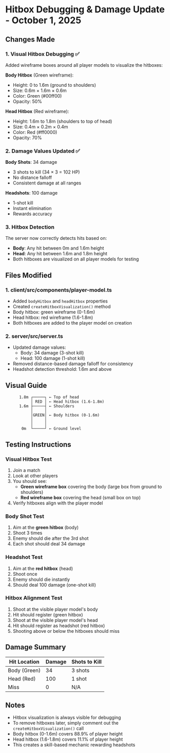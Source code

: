 # Hitbox Debugging & Damage Update - October 1, 2025

## Changes Made

### 1. Visual Hitbox Debugging ✅

Added wireframe boxes around all player models to visualize the hitboxes:

**Body Hitbox** (Green wireframe):
- Height: 0 to 1.6m (ground to shoulders)
- Size: 0.6m × 1.6m × 0.6m
- Color: Green (#00ff00)
- Opacity: 50%

**Head Hitbox** (Red wireframe):
- Height: 1.6m to 1.8m (shoulders to top of head)
- Size: 0.4m × 0.2m × 0.4m
- Color: Red (#ff0000)
- Opacity: 70%

### 2. Damage Values Updated ✅

**Body Shots**: 34 damage
- 3 shots to kill (34 × 3 = 102 HP)
- No distance falloff
- Consistent damage at all ranges

**Headshots**: 100 damage
- 1-shot kill
- Instant elimination
- Rewards accuracy

### 3. Hitbox Detection

The server now correctly detects hits based on:
- **Body**: Any hit between 0m and 1.6m height
- **Head**: Any hit between 1.6m and 1.8m height
- Both hitboxes are visualized on all player models for testing

## Files Modified

### 1. client/src/components/player-model.ts
- Added `bodyHitbox` and `headHitbox` properties
- Created `createHitboxVisualization()` method
- Body hitbox: green wireframe (0-1.6m)
- Head hitbox: red wireframe (1.6-1.8m)
- Both hitboxes are added to the player model on creation

### 2. server/src/server.ts
- Updated damage values:
  - Body: 34 damage (3-shot kill)
  - Head: 100 damage (1-shot kill)
- Removed distance-based damage falloff for consistency
- Headshot detection threshold: 1.6m and above

## Visual Guide

```
      1.8m ┌─────┐ ← Top of head
           │ RED │ ← Head hitbox (1.6-1.8m)
      1.6m ├─────┤ ← Shoulders
           │     │
           │GREEN│ ← Body hitbox (0-1.6m)
           │     │
           │     │
       0m  └─────┘ ← Ground level
```

## Testing Instructions

### Visual Hitbox Test
1. Join a match
2. Look at other players
3. You should see:
   - **Green wireframe box** covering the body (large box from ground to shoulders)
   - **Red wireframe box** covering the head (small box on top)
4. Verify hitboxes align with the player model

### Body Shot Test
1. Aim at the **green hitbox** (body)
2. Shoot 3 times
3. Enemy should die after the 3rd shot
4. Each shot should deal 34 damage

### Headshot Test
1. Aim at the **red hitbox** (head)
2. Shoot once
3. Enemy should die instantly
4. Should deal 100 damage (one-shot kill)

### Hitbox Alignment Test
1. Shoot at the visible player model's body
2. Hit should register (green hitbox)
3. Shoot at the visible player model's head
4. Hit should register as headshot (red hitbox)
5. Shooting above or below the hitboxes should miss

## Damage Summary

| Hit Location | Damage | Shots to Kill |
|--------------|--------|---------------|
| Body (Green) | 34     | 3 shots       |
| Head (Red)   | 100    | 1 shot        |
| Miss         | 0      | N/A           |

## Notes

- Hitbox visualization is always visible for debugging
- To remove hitboxes later, simply comment out the `createHitboxVisualization()` call
- Body hitbox (0-1.6m) covers 88.9% of player height
- Head hitbox (1.6-1.8m) covers 11.1% of player height
- This creates a skill-based mechanic rewarding headshots

